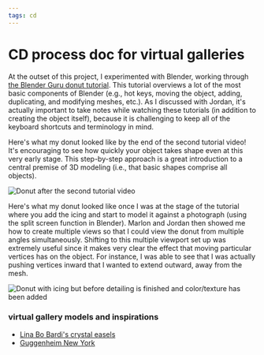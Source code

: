 ```yaml
---
tags: cd
---
```

# CD process doc for virtual galleries

At the outset of this project, I experimented with Blender, working through [the Blender Guru donut tutorial](https://www.youtube.com/watch?v=nIoXOplUvAw). This tutorial overviews a lot of the most basic components of Blender (e.g., hot keys, moving the object, adding, duplicating, and modifying meshes, etc.). As I discussed with Jordan, it's actually important to take notes while watching these tutorials (in addition to creating the object itself), because it is challenging to keep all of the keyboard shortcuts and terminology in mind. 

Here's what my donut looked like by the end of the second tutorial video! It's  encouraging to see how quickly your object takes shape even at this very early stage. This step-by-step approach is a great introduction to a central premise of 3D modeling (i.e., that basic shapes comprise all objects).

![Donut after the second tutorial video](https://files.slack.com/files-pri/T0HTW3H0V-F02QXQT5PTK/donut_after_tutorial_video_2.png?pub_secret=91a8bd0213)

Here's what my donut looked like once I was at the stage of the tutorial where you add the icing and start to model it against a photograph (using the split screen function in Blender). Marlon and Jordan then showed me how to create multiple views so that I could view the donut from multiple angles simultaneously. Shifting to this multiple viewport set up was extremely useful since it makes very clear the effect that moving particular vertices has on the object. For instance, I was able to see that I was actually pushing vertices inward that I wanted to extend outward, away from the mesh. 

![Donut with icing but before detailing is finished and color/texture has been added](https://files.slack.com/files-pri/T0HTW3H0V-F02QMEAQZDJ/donut_with_icing_b_w.png?pub_secret=356ed48263)

### virtual gallery models and inspirations

* [Lina Bo Bardi's crystal easels](https://artsandculture.google.com/exhibit/picture-gallery-in-transformation/BgJCD_ndqZAzLg?hl=en)
* [Guggenheim New York](/hk0GAUXbRCW2LpAf0rmnSg)
